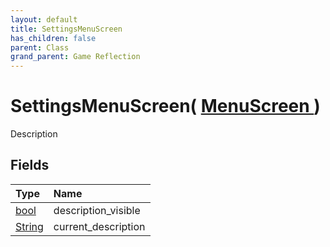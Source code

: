 ```yaml
---
layout: default
title: SettingsMenuScreen
has_children: false
parent: Class
grand_parent: Game Reflection
---
```

# SettingsMenuScreen( [ MenuScreen ](/riftbreaker-wiki/docs/game-reflection/classes/menu_screen/) )
Description 

## Fields

| Type | Name |
|:----------|:--------------|
| [bool](/riftbreaker-wiki/docs/game-reflection/components/bool/) | description_visible |
| [String](/riftbreaker-wiki/docs/game-reflection/components/string/) | current_description |

